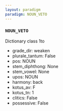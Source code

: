 ```yaml
---
layout: paradigm
paradigm: NOUN_VETO
---
```

### ` NOUN_VETO `

Dictionary class 1to
* grade_dir: weaken
* plurale_tantum: False
* pos: NOUN
* stem_diphthong: None
* stem_vowel: None
* upos: NOUN
* harmony: back
* kotus_av: F
* kotus_tn: 1
* clitics: False
* possessive: False
